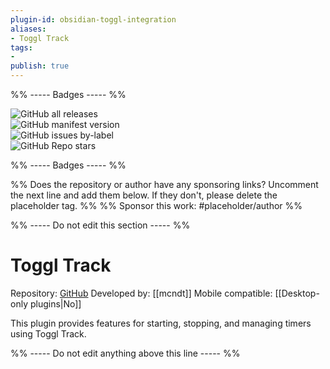 ```yaml
---
plugin-id: obsidian-toggl-integration
aliases:
- Toggl Track
tags: 
- 
publish: true
---
```


%% ----- Badges ----- %%

![GitHub all releases](https://img.shields.io/github/downloads/mcndt/obsidian-toggl-integration/total?color=573E7A&logo=github&style=for-the-badge)   
![GitHub manifest version](https://img.shields.io/github/manifest-json/v/mcndt/obsidian-toggl-integration?color=573E7A&logo=github&style=for-the-badge)   
![GitHub issues by-label](https://img.shields.io/github/issues/mcndt/obsidian-toggl-integration/help%20wanted?color=573E7A&logo=github&style=for-the-badge)   
![GitHub Repo stars](https://img.shields.io/github/stars/mcndt/obsidian-toggl-integration?color=573E7A&logo=github&style=for-the-badge)

%% ----- Badges ----- %%

%% Does the repository or author have any sponsoring links? Uncomment the next line and add them below. If they don't, please delete the placeholder tag. %%
%% Sponsor this work: #placeholder/author %%

%% ----- Do not edit this section ----- %%

# Toggl Track

Repository: [GitHub](https://github.com/mcndt/obsidian-toggl-integration)
Developed by: [[mcndt]]
Mobile compatible: [[Desktop-only plugins|No]]

This plugin provides features for starting, stopping, and managing timers using Toggl Track.

%% ----- Do not edit anything above this line ----- %% 
